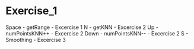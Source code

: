 # Exercise_1

Space	- getRange			- Excercise 1
N		- getKNN			- Excercise 2
Up		- numPointsKNN++	- Excercise 2
Down	- numPointsKNN--	- Excercise 2
S		- Smoothing			- Excercise 3